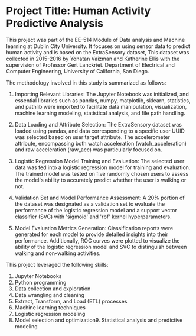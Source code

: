 # Project Title: Human Activity Predictive Analysis
This project was part of the EE-514 Module of Data analysis and Machine learning at Dublin City University. It focuses on using sensor data to predict human activity and is based on the ExtraSensory dataset, This dataset was collected in 2015-2016 by Yonatan Vaizman and Katherine Ellis with the supervision of Professor Gert Lanckriet. Department of Electrical and Computer Engineering, University of California, San Diego.

The methodology involved in this study is summarized as follows:

1. Importing Relevant Libraries: The Jupyter Notebook was initialized, and essential libraries such as pandas, numpy, matplotlib, sklearn, statistics, and pathlib were imported to facilitate data manipulation, visualization, machine learning modeling, statistical analysis, and file path handling.

2. Data Loading and Attribute Selection: The ExtraSensory dataset was loaded using pandas, and data corresponding to a specific user UUID was selected based on user target attribute. The accelerometer attribute, encompassing both watch acceleration (watch_acceleration) and raw acceleration (raw_acc) was particularly focused on.

3. Logistic Regression Model Training and Evaluation: The selected user data was fed into a logistic regression model for training and evaluation. The trained model was tested on five randomly chosen users to assess the model's ability to accurately predict whether the user is walking or not.

4. Validation Set and Model Performance Assessment: A 20% portion of the dataset was designated as a validation set to evaluate the performance of the logistic regression model and a support vector classifier (SVC) with 'sigmoid' and 'rbf' kernel hyperparameters.

5. Model Evaluation Metrics Generation: Classification reports were generated for each model to provide detailed insights into their performance. Additionally, ROC curves were plotted to visualize the ability of the logistic regression model and SVC to distinguish between walking and non-walking activities.


This project leveraged the following skills:
1. Jupyter Notebooks
2. Python programming
3. Data collection and exploration
4. Data wrangling and cleaning
5. Extract, Transform, and Load (ETL) processes
6. Machine learning techniques
7. Logistic regression modeling
8. Model selection and optimization9. Statistical analysis and predictive modeling
